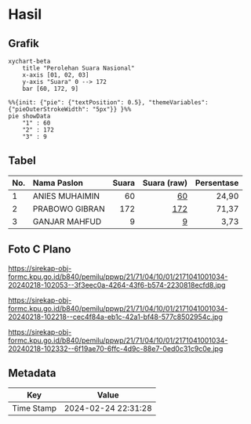 # Hasil

## Grafik

```mermaid
xychart-beta
    title "Perolehan Suara Nasional"
    x-axis [01, 02, 03]
    y-axis "Suara" 0 --> 172
    bar [60, 172, 9]
```

```mermaid
%%{init: {"pie": {"textPosition": 0.5}, "themeVariables": {"pieOuterStrokeWidth": "5px"}} }%%
pie showData
    "1" : 60
    "2" : 172
    "3" : 9
```

## Tabel

| No. | Nama Paslon    | Suara | Suara (raw) | Persentase |
|:--- |:-------------- | -----:| -----------:| ----------:|
| 1   | ANIES MUHAIMIN | 60    | [60][p-1]   | 24,90      |
| 2   | PRABOWO GIBRAN | 172   | [172][p-2]  | 71,37      |
| 3   | GANJAR MAHFUD  | 9     | [9][p-3]    | 3,73       |


[p-1]: https://github.com/gigit-pemilu/pemilu-2024/blob/main/pilpres/hitung-suara/sub/21-kepulauan-riau/sub/71-kota-batam/sub/04-nongsa/sub/1001-sambau/sub/034-tps/sub/paslon-1.txt
[p-2]: https://github.com/gigit-pemilu/pemilu-2024/blob/main/pilpres/hitung-suara/sub/21-kepulauan-riau/sub/71-kota-batam/sub/04-nongsa/sub/1001-sambau/sub/034-tps/sub/paslon-2.txt
[p-3]: https://github.com/gigit-pemilu/pemilu-2024/blob/main/pilpres/hitung-suara/sub/21-kepulauan-riau/sub/71-kota-batam/sub/04-nongsa/sub/1001-sambau/sub/034-tps/sub/paslon-3.txt

## Foto C Plano

https://sirekap-obj-formc.kpu.go.id/b840/pemilu/ppwp/21/71/04/10/01/2171041001034-20240218-102053--3f3eec0a-4264-43f6-b574-2230818ecfd8.jpg

https://sirekap-obj-formc.kpu.go.id/b840/pemilu/ppwp/21/71/04/10/01/2171041001034-20240218-102218--cec4f84a-eb1c-42a1-bf48-577c8502954c.jpg

https://sirekap-obj-formc.kpu.go.id/b840/pemilu/ppwp/21/71/04/10/01/2171041001034-20240218-102332--6f19ae70-6ffc-4d9c-88e7-0ed0c31c9c0e.jpg


## Metadata

| Key        | Value               |
| ---------- | ------------------- |
| Time Stamp | 2024-02-24 22:31:28 |




